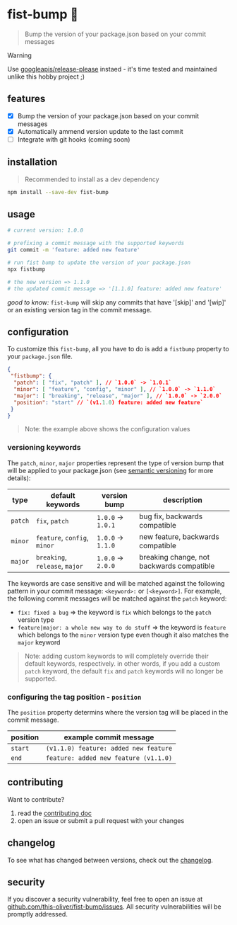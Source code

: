 # fist-bump 👊

> Bump the version of your package.json based on your commit messages

> [!WARNING]
> Use [googleapis/release-please](https://github.com/googleapis/release-please) instaed - it's time tested and maintained unlike this hobby project ;)

## features

- [x] Bump the version of your package.json based on your commit messages
- [x] Automatically ammend version update to the last commit
- [ ] Integrate with git hooks (coming soon)

## installation

> Recommended to install as a dev dependency

```bash
npm install --save-dev fist-bump
```

## usage

```bash
# current version: 1.0.0

# prefixing a commit message with the supported keywords
git commit -m 'feature: added new feature'

# run fist bump to update the version of your package.json
npx fistbump

# the new version => 1.1.0
# the updated commit message => '[1.1.0] feature: added new feature'
```

*good to know:* `fist-bump` will skip any commits that have '[skip]' and '[wip]' or an existing version tag in the commit message.

## configuration

To customize this `fist-bump`, all you have to do is add a `fistbump` property to your `package.json` file.

```json
{
 "fistbump": {
  "patch": [ "fix", "patch" ], // `1.0.0` -> `1.0.1`
  "minor": [ "feature", "config", "minor" ], // `1.0.0` -> `1.1.0`
  "major": [ "breaking", "release", "major" ], // `1.0.0` -> `2.0.0`
  "position": "start" // `(v1.1.0) feature: added new feature`
 }
}
```

> Note: the example above shows the configuration values

### versioning keywords

The `patch`, `minor`, `major` properties represent the type of version bump that will be applied to your package.json (see [semantic versioning](https://docs.npmjs.com/about-semantic-versioning) for more details):

| type    | default keywords               | version bump       | description                               |
| ------- | ------------------------------ | ------------------ | ----------------------------------------- |
| `patch` | `fix`, `patch`                 | `1.0.0` -> `1.0.1` | bug fix, backwards compatible             |
| `minor` | `feature`, `config`, `minor`   | `1.0.0` -> `1.1.0` | new feature, backwards compatible         |
| `major` | `breaking`, `release`, `major` | `1.0.0` -> `2.0.0` | breaking change, not backwards compatible |

The keywords are case sensitive and will be matched against the following pattern in your commit message: `<keyword>:` or `[<keyword>]`. For example, the following commit messages will be matched against the `patch` keyword:

- `fix: fixed a bug` => the keyword is `fix` which belongs to the `patch` version type
- `feature|major: a whole new way to do stuff` => the keyword is `feature` which belongs to the `minor` version type even though it also matches the `major` keyword

> Note: adding custom keywords to will completely override their default keywords, respectively. in other words, if you add a custom `patch` keyword, the default `fix` and `patch` keywords will no longer be supported.

### configuring the tag position - `position`

The `position` property determins where the version tag will be placed in the commit message.

| position | example commit message                |
| -------- | ------------------------------------- |
| `start`  | `(v1.1.0) feature: added new feature` |
| `end`    | `feature: added new feature (v1.1.0)` |

## contributing

Want to contribute?

1. read the [contributing doc](./docs/contributing.md)
2. open an issue or submit a pull request with your changes

## changelog

To see what has changed between versions, check out the [changelog](./docs/changelog.md).

## security

If you discover a security vulnerability, feel free to open an issue at [github.com/this-oliver/fist-bump/issues](https://github.com/this-oliver/fist-bump/issues). All security vulnerabilities will be promptly addressed.
